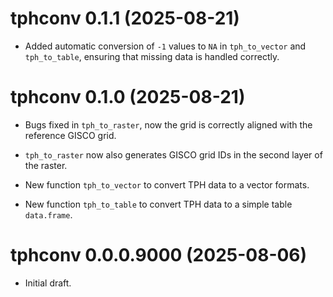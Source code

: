 # tphconv 0.1.1 (2025-08-21)

* Added automatic conversion of `-1` values to `NA` in `tph_to_vector` and `tph_to_table`, ensuring that missing data is handled correctly.

# tphconv 0.1.0 (2025-08-21)

* Bugs fixed in `tph_to_raster`, now the grid is correctly aligned with the reference GISCO grid.

* `tph_to_raster` now also generates GISCO grid IDs in the second layer of the raster.

* New function `tph_to_vector` to convert TPH data to a vector formats.

* New function `tph_to_table` to convert TPH data to a simple table `data.frame`.

# tphconv 0.0.0.9000 (2025-08-06)

* Initial draft.
